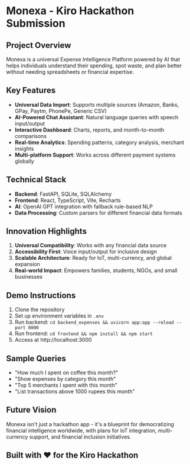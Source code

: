 # Monexa - Kiro Hackathon Submission

## Project Overview
Monexa is a universal Expense Intelligence Platform powered by AI that helps individuals understand their spending, spot waste, and plan better without needing spreadsheets or financial expertise.

## Key Features
- **Universal Data Import**: Supports multiple sources (Amazon, Banks, GPay, Paytm, PhonePe, Generic CSV)
- **AI-Powered Chat Assistant**: Natural language queries with speech input/output
- **Interactive Dashboard**: Charts, reports, and month-to-month comparisons
- **Real-time Analytics**: Spending patterns, category analysis, merchant insights
- **Multi-platform Support**: Works across different payment systems globally

## Technical Stack
- **Backend**: FastAPI, SQLite, SQLAlchemy
- **Frontend**: React, TypeScript, Vite, Recharts
- **AI**: OpenAI GPT integration with fallback rule-based NLP
- **Data Processing**: Custom parsers for different financial data formats

## Innovation Highlights
1. **Universal Compatibility**: Works with any financial data source
2. **Accessibility First**: Voice input/output for inclusive design
3. **Scalable Architecture**: Ready for IoT, multi-currency, and global expansion
4. **Real-world Impact**: Empowers families, students, NGOs, and small businesses

## Demo Instructions
1. Clone the repository
2. Set up environment variables in `.env`
3. Run backend: `cd backend_expenses && uvicorn app:app --reload --port 8000`
4. Run frontend: `cd frontend && npm install && npm start`
5. Access at http://localhost:3000

## Sample Queries
- "How much I spent on coffee this month?"
- "Show expenses by category this month"
- "Top 5 merchants I spent with this month"
- "List transactions above 1000 rupees this month"

## Future Vision
Monexa isn't just a hackathon app - it's a blueprint for democratizing financial intelligence worldwide, with plans for IoT integration, multi-currency support, and financial inclusion initiatives.

## Built with ❤️ for the Kiro Hackathon